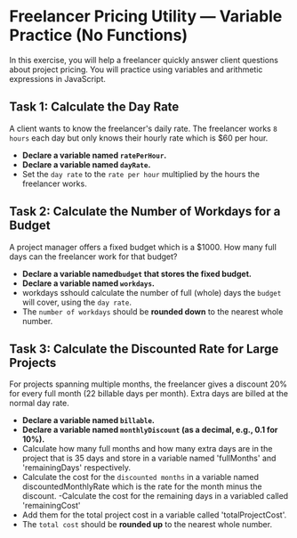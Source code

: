 # Freelancer Pricing Utility — Variable Practice (No Functions)

In this exercise, you will help a freelancer quickly answer client questions about project pricing. You will practice using variables and arithmetic expressions in JavaScript.
## Task 1: Calculate the Day Rate

A client wants to know the freelancer's daily rate. The freelancer works `8 hours` each day but only knows their hourly rate which is $60 per hour.

- **Declare a variable named `ratePerHour`.**
- **Declare a variable named `dayRate`.**
- Set the `day rate` to the `rate per hour` multiplied by the hours the freelancer works.

## Task 2: Calculate the Number of Workdays for a Budget

A project manager offers a fixed budget which is a $1000. How many full days can the freelancer work for that budget?

- **Declare a variable named`budget` that stores the fixed budget.**
- **Declare a variable named `workdays`.**
- workdays sshould calculate the number of full (whole) days the `budget` will cover, using the `day rate`.
- The `number of workdays` should be **rounded down** to the nearest whole number.

## Task 3: Calculate the Discounted Rate for Large Projects

For projects spanning multiple months, the freelancer gives a discount 20% for every full month (22 billable days per month). Extra days are billed at the normal day rate.

- **Declare a variable named `billable`.**
- **Declare a variable named `monthlyDiscount` (as a decimal, e.g., 0.1 for 10%).**
- Calculate how many full months and how many extra days are in the project that is 35 days and store in a variable named 'fullMonths' and 'remainingDays' respectively.
- Calculate the cost for the `discounted months` in a variable named discountedMonthlyRate which is the rate for the month minus the discount.
-Calculate the cost for the remaining days in a variabled called 'remainingCost'
- Add them for the total project cost in a variable called 'totalProjectCost'.
- The `total cost` should be **rounded up** to the nearest whole number.


```
